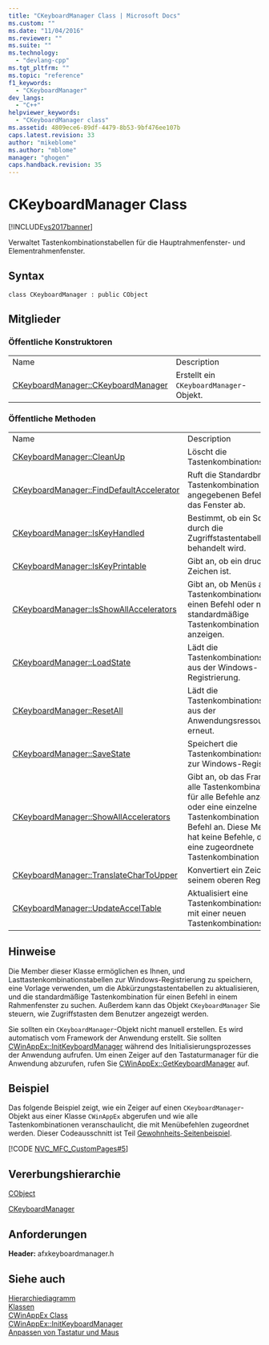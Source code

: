 ```yaml
---
title: "CKeyboardManager Class | Microsoft Docs"
ms.custom: ""
ms.date: "11/04/2016"
ms.reviewer: ""
ms.suite: ""
ms.technology: 
  - "devlang-cpp"
ms.tgt_pltfrm: ""
ms.topic: "reference"
f1_keywords: 
  - "CKeyboardManager"
dev_langs: 
  - "C++"
helpviewer_keywords: 
  - "CKeyboardManager class"
ms.assetid: 4809ece6-89df-4479-8b53-9bf476ee107b
caps.latest.revision: 33
author: "mikeblome"
ms.author: "mblome"
manager: "ghogen"
caps.handback.revision: 35
---
```

# CKeyboardManager Class
[!INCLUDE[vs2017banner](../../assembler/inline/includes/vs2017banner.md)]

Verwaltet Tastenkombinationstabellen für die Hauptrahmenfenster\- und Elementrahmenfenster.  
  
## Syntax  
  
```  
class CKeyboardManager : public CObject  
```  
  
## Mitglieder  
  
### Öffentliche Konstruktoren  
  
|||  
|-|-|  
|Name|Description|  
|[CKeyboardManager::CKeyboardManager](../Topic/CKeyboardManager::CKeyboardManager.md)|Erstellt ein `CKeyboardManager`\-Objekt.|  
  
### Öffentliche Methoden  
  
|||  
|-|-|  
|Name|Description|  
|[CKeyboardManager::CleanUp](../Topic/CKeyboardManager::CleanUp.md)|Löscht die Tastenkombinationstabellen.|  
|[CKeyboardManager::FindDefaultAccelerator](../Topic/CKeyboardManager::FindDefaultAccelerator.md)|Ruft die Standardbreite Tastenkombination für den angegebenen Befehl und das Fenster ab.|  
|[CKeyboardManager::IsKeyHandled](../Topic/CKeyboardManager::IsKeyHandled.md)|Bestimmt, ob ein Schlüssel durch die Zugriffstastentabelle behandelt wird.|  
|[CKeyboardManager::IsKeyPrintable](../Topic/CKeyboardManager::IsKeyPrintable.md)|Gibt an, ob ein druckbare Zeichen ist.|  
|[CKeyboardManager::IsShowAllAccelerators](../Topic/CKeyboardManager::IsShowAllAccelerators.md)|Gibt an, ob Menüs alle Tastenkombinationen für einen Befehl oder nur die standardmäßige Tastenkombination anzeigen.|  
|[CKeyboardManager::LoadState](../Topic/CKeyboardManager::LoadState.md)|Lädt die Tastenkombinationstabellen aus der Windows\-Registrierung.|  
|[CKeyboardManager::ResetAll](../Topic/CKeyboardManager::ResetAll.md)|Lädt die Tastenkombinationstabellen aus der Anwendungsressource erneut.|  
|[CKeyboardManager::SaveState](../Topic/CKeyboardManager::SaveState.md)|Speichert die Tastenkombinationstabellen zur Windows\-Registrierung.|  
|[CKeyboardManager::ShowAllAccelerators](../Topic/CKeyboardManager::ShowAllAccelerators.md)|Gibt an, ob das Framework alle Tastenkombinationen für alle Befehle anzeigt, oder eine einzelne Tastenkombination für jeden Befehl an.  Diese Methode hat keine Befehle, die nur eine zugeordnete Tastenkombination haben.|  
|[CKeyboardManager::TranslateCharToUpper](../Topic/CKeyboardManager::TranslateCharToUpper.md)|Konvertiert ein Zeichen zu seinem oberen Register.|  
|[CKeyboardManager::UpdateAccelTable](../Topic/CKeyboardManager::UpdateAccelTable.md)|Aktualisiert eine Tastenkombinationstabelle mit einer neuen Tastenkombinationstabelle.|  
  
## Hinweise  
 Die Member dieser Klasse ermöglichen es Ihnen, und Lasttastenkombinationstabellen zur Windows\-Registrierung zu speichern, eine Vorlage verwenden, um die Abkürzungstastentabellen zu aktualisieren, und die standardmäßige Tastenkombination für einen Befehl in einem Rahmenfenster zu suchen.  Außerdem kann das Objekt `CKeyboardManager` Sie steuern, wie Zugriffstasten dem Benutzer angezeigt werden.  
  
 Sie sollten ein `CKeyboardManager`\-Objekt nicht manuell erstellen.  Es wird automatisch vom Framework der Anwendung erstellt.  Sie sollten [CWinAppEx::InitKeyboardManager](../Topic/CWinAppEx::InitKeyboardManager.md) während des Initialisierungsprozesses der Anwendung aufrufen.  Um einen Zeiger auf den Tastaturmanager für die Anwendung abzurufen, rufen Sie [CWinAppEx::GetKeyboardManager](../Topic/CWinAppEx::GetKeyboardManager.md) auf.  
  
## Beispiel  
 Das folgende Beispiel zeigt, wie ein Zeiger auf einen `CKeyboardManager`\-Objekt aus einer Klasse `CWinAppEx` abgerufen und wie alle Tastenkombinationen veranschaulicht, die mit Menübefehlen zugeordnet werden.  Dieser Codeausschnitt ist Teil [Gewohnheits\-Seitenbeispiel](../../top/visual-cpp-samples.md).  
  
 [!CODE [NVC_MFC_CustomPages#5](../CodeSnippet/VS_Snippets_Misc/NVC_MFC_CustomPages#5)]  
  
## Vererbungshierarchie  
 [CObject](../../mfc/reference/cobject-class.md)  
  
 [CKeyboardManager](../../mfc/reference/ckeyboardmanager-class.md)  
  
## Anforderungen  
 **Header:** afxkeyboardmanager.h  
  
## Siehe auch  
 [Hierarchiediagramm](../../mfc/hierarchy-chart.md)   
 [Klassen](../../mfc/reference/mfc-classes.md)   
 [CWinAppEx Class](../../mfc/reference/cwinappex-class.md)   
 [CWinAppEx::InitKeyboardManager](../Topic/CWinAppEx::InitKeyboardManager.md)   
 [Anpassen von Tastatur und Maus](../../mfc/keyboard-and-mouse-customization.md)